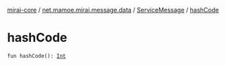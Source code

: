 [mirai-core](../../index.md) / [net.mamoe.mirai.message.data](../index.md) / [ServiceMessage](index.md) / [hashCode](./hash-code.md)

# hashCode

`fun hashCode(): `[`Int`](https://kotlinlang.org/api/latest/jvm/stdlib/kotlin/-int/index.html)